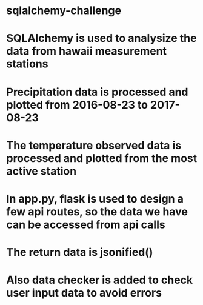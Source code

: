 # sqlalchemy-challenge
# SQLAlchemy is used to analysize the data from hawaii measurement stations
# Precipitation data is processed and plotted from 2016-08-23 to 2017-08-23
# The temperature observed data is processed and plotted from the most active station
# In app.py, flask is used to design a few api routes, so the data we have can be accessed from api calls
# The return data is jsonified()
# Also data checker is added to check user input data to avoid errors
